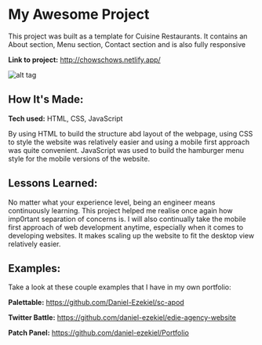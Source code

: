 # My Awesome Project
This project was built as a template for Cuisine Restaurants. It contains an About section, Menu section, Contact section and is also fully responsive

**Link to project:** http://chowschows.netlify.app/

![alt tag](images/gif1.gif)

## How It's Made:

**Tech used:** HTML, CSS, JavaScript

By using HTML to build the structure abd layout of the webpage, using CSS to style the website was relatively easier and using a mobile first approach was quite convenient. JavaScript was used to build the hamburger menu style for the mobile versions of the website.

## Lessons Learned:

No matter what your experience level, being an engineer means continuously learning. This project helped me realise once again how imp0rtant separation of concerns is. I will also continually take the mobile first approach of web development anytime, especially when it comes to developing websites. It makes scaling up the website to fit the desktop view relatively easier.

## Examples:
Take a look at these couple examples that I have in my own portfolio:

**Palettable:** https://github.com/Daniel-Ezekiel/sc-apod

**Twitter Battle:** https://github.com/daniel-ezekiel/edie-agency-website

**Patch Panel:** https://github.com/daniel-ezekiel/Portfolio



